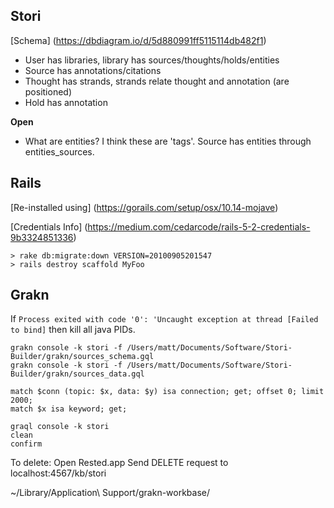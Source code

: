 Stori
---
[Schema] (https://dbdiagram.io/d/5d880991ff5115114db482f1)

- User has libraries, library has sources/thoughts/holds/entities
- Source has annotations/citations
- Thought has strands, strands relate thought and annotation (are positioned)
- Hold has annotation

**Open**
- What are entities? I think these are 'tags'. Source has entities through entities_sources.

Rails
---
[Re-installed using] (https://gorails.com/setup/osx/10.14-mojave)

[Credentials Info] (https://medium.com/cedarcode/rails-5-2-credentials-9b3324851336)

```
> rake db:migrate:down VERSION=20100905201547
> rails destroy scaffold MyFoo
```

Grakn
---

If `Process exited with code '0': 'Uncaught exception at thread [Failed to bind]` then kill all java PIDs.

```
grakn console -k stori -f /Users/matt/Documents/Software/Stori-Builder/grakn/sources_schema.gql
grakn console -k stori -f /Users/matt/Documents/Software/Stori-Builder/grakn/sources_data.gql

match $conn (topic: $x, data: $y) isa connection; get; offset 0; limit 2000;
match $x isa keyword; get;

graql console -k stori
clean
confirm
```

To delete:
Open Rested.app
Send DELETE request to localhost:4567/kb/stori

~/Library/Application\ Support/grakn-workbase/